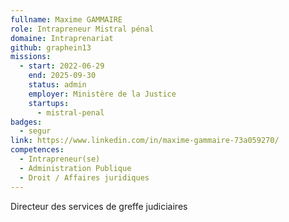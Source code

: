 ```yaml
---
fullname: Maxime GAMMAIRE
role: Intrapreneur Mistral pénal
domaine: Intraprenariat
github: graphein13
missions:
  - start: 2022-06-29
    end: 2025-09-30
    status: admin
    employer: Ministère de la Justice
    startups:
      - mistral-penal
badges:
  - segur
link: https://www.linkedin.com/in/maxime-gammaire-73a059270/
competences:
  - Intrapreneur(se)
  - Administration Publique
  - Droit / Affaires juridiques
---
```

Directeur des services de greffe judiciaires